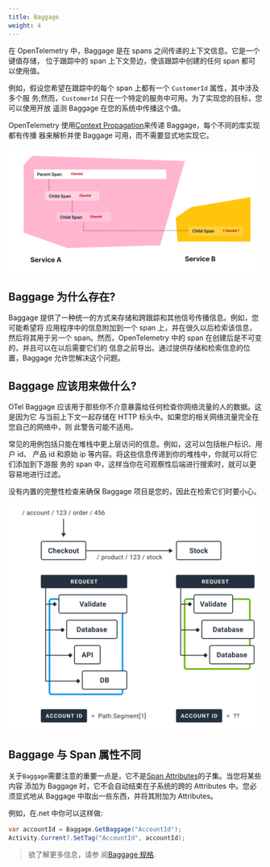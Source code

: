 ```yaml
---
title: Baggage
weight: 4
---
```


在 OpenTelemetry 中，Baggage 是在 spans 之间传递的上下文信息。它是一个键值存储，
位于跟踪中的 span 上下文旁边，使该跟踪中创建的任何 span 都可以使用值。

例如，假设您希望在跟踪中的每个 span 上都有一个 `CustomerId` 属性，其中涉及多个服
务;然而，`CustomerId` 只在一个特定的服务中可用。为了实现您的目标，您可以使用开放
遥测 Baggage 在您的系统中传播这个值。

OpenTelemetry 使用[Context Propagation]来传递 Baggage，每个不同的库实现都有传播
器来解析并使 Baggage 可用，而不需要显式地实现它。

![OTel Baggage](../../../assets/img/otel_baggage.png)

[Context Propagation]: ./traces.md#Context-Propagation

## Baggage 为什么存在?

Baggage 提供了一种统一的方式来存储和跨跟踪和其他信号传播信息。例如，您可能希望将
应用程序中的信息附加到一个 span 上，并在很久以后检索该信息，然后将其用于另一个
span。然而，OpenTelemetry 中的 span 在创建后是不可变的，并且可以在以后需要它们的
信息之前导出。通过提供存储和检索信息的位置，Baggage 允许您解决这个问题。

## Baggage 应该用来做什么?

OTel Baggage 应该用于那些你不介意暴露给任何检查你网络流量的人的数据。这是因为它
与当前上下文一起存储在 HTTP 标头中。如果您的相关网络流量完全在您自己的网络中，则
此警告可能不适用。

常见的用例包括只能在堆栈中更上层访问的信息。例如，这可以包括帐户标识、用户 id、
产品 id 和原始 ip 等内容。将这些信息传递到你的堆栈中，你就可以将它们添加到下游服
务的 span 中，这样当你在可观察性后端进行搜索时，就可以更容易地进行过滤。

没有内置的完整性检查来确保 Baggage 项目是您的，因此在检索它们时要小心。

![OTel Baggage](../../../assets/img/otel_baggage-2.png)

## Baggage 与 Span 属性不同

关于`Baggage`需要注意的重要一点是，它不是[Span Attributes]的子集。当您将某些内容
添加为 Baggage 时，它不会自动结束在子系统的跨的 Attributes 中。您必须显式地从
Baggage 中取出一些东西，并将其附加为 Attributes。

[Span Attributes]: ./traces.md#Attributes

例如，在.net 中你可以这样做:

```csharp
var accountId = Baggage.GetBaggage("AccountId");
Activity.Current?.SetTag("AccountId", accountId);
```

> 欲了解更多信息，请参
> 阅[Baggage 规格](../../specs/otel/overview.md#baggage-signal).
